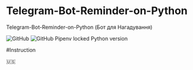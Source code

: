 # Telegram-Bot-Reminder-on-Python
Telegram-Bot-Reminder-on-Python (Бот для Нагадування)

![GitHub](https://img.shields.io/github/license/IRONKAGE/Telegram-Bot-Reminder-on-Python?style=plastic) ![GitHub Pipenv locked Python version](https://img.shields.io/github/pipenv/locked/python-version/IRONKAGE/Telegram-Bot-Reminder-on-Python)

#Instruction 

:us:
